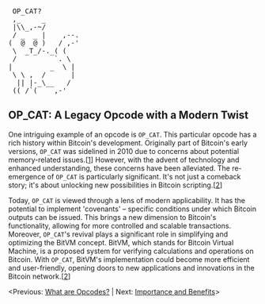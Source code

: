 <pre> OP_CAT?
 ,_     _
 |\\_,-~/
 / _  _ |    ,--.
(  @  @ )   / ,-'
 \  _T_/-._( (
 /         `. \
|         _  \ |
 \ \ ,  /      |
  || |-_\__   /
 ((_/`(____,-'        
</pre>
## **OP_CAT: A Legacy Opcode with a Modern Twist**<br>

One intriguing example of an opcode is `OP_CAT`. This particular opcode has a rich history within Bitcoin's development. Originally part of Bitcoin's early versions, `OP_CAT` was sidelined in 2010 due to concerns about potential memory-related issues.[[1](https://en.bitcoin.it/wiki/Value_overflow_incident)] However, with the advent of technology and enhanced understanding, these concerns have been alleviated. The re-emergence of `OP_CAT` is particularly significant. It's not just a comeback story; it's about unlocking new possibilities in Bitcoin scripting.[[2](https://trustmachines.co/learn/what-are-opcodes-diving-into-bitcoins-scripting-language/)]

Today, `OP_CAT` is viewed through a lens of modern applicability. It has the potential to implement 'covenants' – specific conditions under which Bitcoin outputs can be issued. This brings a new dimension to Bitcoin's functionality, allowing for more controlled and scalable transactions. Moreover, `OP_CAT`'s revival plays a significant role in simplifying and optimizing the BitVM concept. BitVM, which stands for Bitcoin Virtual Machine, is a proposed system for verifying calculations and operations on Bitcoin. With `OP_CAT`, BitVM's implementation could become more efficient and user-friendly, opening doors to new applications and innovations in the Bitcoin network.[[2](https://trustmachines.co/learn/what-are-opcodes-diving-into-bitcoins-scripting-language/)]

<Previous: [What are Opcodes?](https://github.com/kukuruza7/AliveCats/blob/main/02.%20What%20are%20Opcodes%3F.md) | Next: [Importance and Benefits](https://github.com/kukuruza7/AliveCats/blob/main/04.%20Importance%20and%20Benefits.md)>
